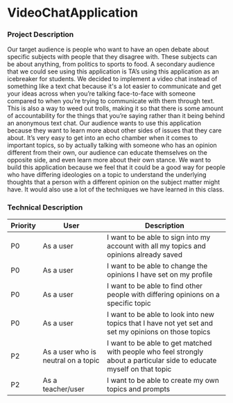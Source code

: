 # VideoChatApplication
### Project Description
Our target audience is people who want to have an open debate about specific subjects with people that they disagree with. These subjects can be about anything, from politics to sports to food. A secondary audience that we could see using this application is TA’s using this application as an icebreaker for students. We decided to implement a video chat instead of something like a text chat because it's a lot easier to communicate and get your ideas across when you’re talking face-to-face with someone compared to when you’re trying to communicate with them through text. This is also a way to weed out trolls, making it so that there is some amount of accountability for the things that you’re saying rather than it being behind an anonymous text chat. 
Our audience wants to use this application because they want to learn more about other sides of issues that they care about. It’s very easy to get into an echo chamber when it comes to important topics, so by actually talking with someone who has an opinion different from their own, our audience can educate themselves on the opposite side, and even learn more about their own stance. 
	We want to build this application because we feel that it could be a good way for people who have differing ideologies on a topic to understand the underlying thoughts that a person with a different opinion on the subject matter might have. It would also use a lot of the techniques we have learned in this class.

### Technical Description
| Priority | User                                | Description |
|----------|-------------------------------------|-------------|
| P0       | As a user                           | I want to be able to sign into my account with all my topics and opinions already saved|
| P0       | As a user                           | I want to be able to change the opinions I have set on my profile|
| P0       | As a user                           | I want to be able to find other people with differing opinions on a specific topic|
| P0       | As a user                           | I want to be able to look into new topics that I have not yet set and set my opinions on those topics|
| P2       | As a user who is neutral on a topic | I want to be able to get matched with people who feel strongly about a particular side to educate myself on that topic|
| P2       | As a teacher/user                   | I want to be able to create my own topics and prompts|
